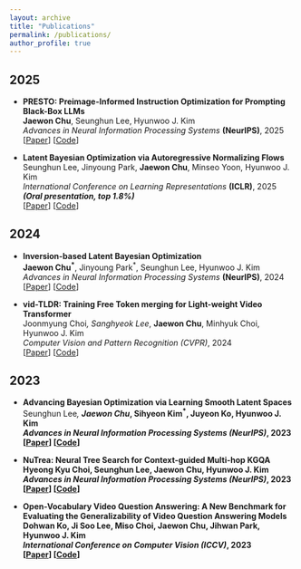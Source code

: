 ```yaml
---
layout: archive
title: "Publications"
permalink: /publications/
author_profile: true
---
```


## 2025
- **PRESTO: Preimage-Informed Instruction Optimization for Prompting Black-Box LLMs**<br>
  **Jaewon Chu**, Seunghun Lee, Hyunwoo J. Kim<br>
  _Advances in Neural Information Processing Systems_ **(NeurIPS)**, 2025<br>
  [[Paper]()] [[Code]()]<br>

- **Latent Bayesian Optimization via Autoregressive Normalizing Flows**<br>
  Seunghun Lee, Jinyoung Park, **Jaewon Chu**, Minseo Yoon, Hyunwoo J. Kim<br>
  _International Conference on Learning Representations_ **(ICLR)**, 2025 **_(Oral presentation, top 1.8%)_**<br>
  [[Paper](https://arxiv.org/pdf/2504.14889)] [[Code](https://github.com/mlvlab/NFBO)]<br>

## 2024
- **Inversion-based Latent Bayesian Optimization**<br>
  **Jaewon Chu<sup>*</sup>**, Jinyoung Park<sup>*</sup>, Seunghun Lee, Hyunwoo J. Kim<br>
  _Advances in Neural Information Processing Systems_ **(NeurIPS)**, 2024<br>
  [[Paper](https://arxiv.org/pdf/2411.05330)] [[Code](https://github.com/mlvlab/InvBO)]<br>

- **vid-TLDR: Training Free Token merging for Light-weight Video Transformer**<br>
  Joonmyung Choi<sup>*</sup>, Sanghyeok Lee<sup>*</sup>, **Jaewon Chu**, Minhyuk Choi, Hyunwoo J. Kim<br>
  _Computer Vision and Pattern Recognition_ *(CVPR)*, 2024<br>
  [[Paper](https://arxiv.org/pdf/2403.13347)] [[Code](https://github.com/mlvlab/vid-TLDR)]<br>

## 2023
- **Advancing Bayesian Optimization via Learning Smooth Latent Spaces**<br>
  Seunghun Lee<sup>*</sup>, <strong>Jaewon Chu<sup>*</sup><strong>, Sihyeon Kim<sup>*</sup>, Juyeon Ko, Hyunwoo J. Kim<br>
  _Advances in Neural Information Processing Systems_ *(NeurIPS)*, 2023<br>
  [[Paper](https://arxiv.org/pdf/2310.20258)] [[Code](https://github.com/mlvlab/CoBO)]<br>

- **NuTrea: Neural Tree Search for Context-guided Multi-hop KGQA**<br>
  Hyeong Kyu Choi, Seunghun Lee, **Jaewon Chu**, Hyunwoo J. Kim<br>
  _Advances in Neural Information Processing Systems_ *(NeurIPS)*, 2023<br>
  [[Paper](https://arxiv.org/pdf/2310.15484)] [[Code](https://github.com/mlvlab/NuTrea)]<br>

- **Open-Vocabulary Video Question Answering: A New Benchmark for Evaluating the Generalizability of Video Question Answering Models**<br>
  Dohwan Ko, Ji Soo Lee, Miso Choi, **Jaewon Chu**, Jihwan Park, Hyunwoo J. Kim<br>
  _International Conference on Computer Vision_ *(ICCV)*, 2023<br>
  [[Paper](https://arxiv.org/pdf/2308.09363)] [[Code](https://github.com/mlvlab/OVQA)]<br>